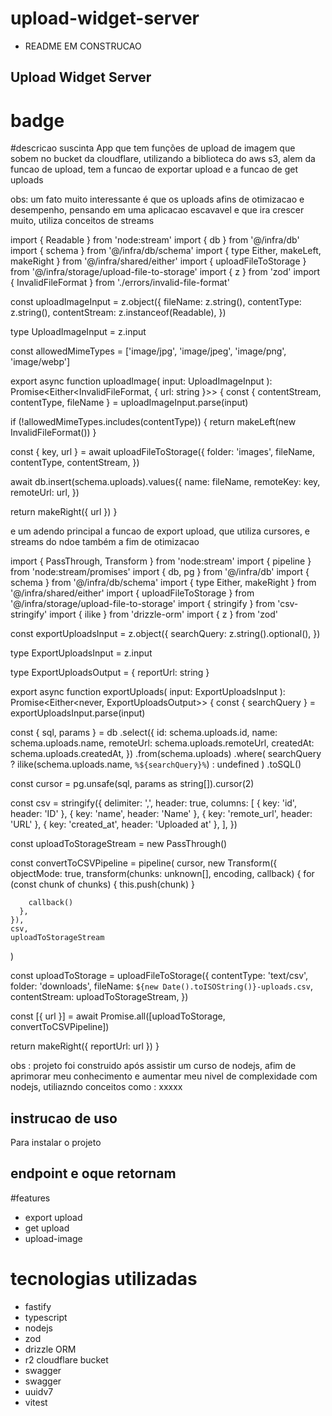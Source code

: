 # upload-widget-server

- README EM CONSTRUCAO

<h2>Upload Widget Server</h2>

# badge 

#descricao suscinta
App que tem funções de upload de imagem que sobem no bucket da cloudflare, utilizando a biblioteca do aws s3, alem da funcao de upload, tem a funcao de exportar upload e a funcao de get uploads

obs:
um fato muito interessante é que os uploads afins de otimizacao e desempenho, pensando em uma aplicacao escavavel e que ira crescer muito, utiliza conceitos de streams

import { Readable } from 'node:stream'
import { db } from '@/infra/db'
import { schema } from '@/infra/db/schema'
import { type Either, makeLeft, makeRight } from '@/infra/shared/either'
import { uploadFileToStorage } from '@/infra/storage/upload-file-to-storage'
import { z } from 'zod'
import { InvalidFileFormat } from './errors/invalid-file-format'

const uploadImageInput = z.object({
  fileName: z.string(),
  contentType: z.string(),
  contentStream: z.instanceof(Readable),
})

type UploadImageInput = z.input<typeof uploadImageInput>

const allowedMimeTypes = ['image/jpg', 'image/jpeg', 'image/png', 'image/webp']

export async function uploadImage(
  input: UploadImageInput
): Promise<Either<InvalidFileFormat, { url: string }>> {
  const { contentStream, contentType, fileName } = uploadImageInput.parse(input)

  if (!allowedMimeTypes.includes(contentType)) {
    return makeLeft(new InvalidFileFormat())
  }

  const { key, url } = await uploadFileToStorage({
    folder: 'images',
    fileName,
    contentType,
    contentStream,
  })

  await db.insert(schema.uploads).values({
    name: fileName,
    remoteKey: key,
    remoteUrl: url,
  })

  return makeRight({ url })
}


e um adendo principal a funcao de export upload, que utiliza cursores, e streams do ndoe também a fim de otimizacao

import { PassThrough, Transform } from 'node:stream'
import { pipeline } from 'node:stream/promises'
import { db, pg } from '@/infra/db'
import { schema } from '@/infra/db/schema'
import { type Either, makeRight } from '@/infra/shared/either'
import { uploadFileToStorage } from '@/infra/storage/upload-file-to-storage'
import { stringify } from 'csv-stringify'
import { ilike } from 'drizzle-orm'
import { z } from 'zod'

const exportUploadsInput = z.object({
  searchQuery: z.string().optional(),
})

type ExportUploadsInput = z.input<typeof exportUploadsInput>

type ExportUploadsOutput = {
  reportUrl: string
}

export async function exportUploads(
  input: ExportUploadsInput
): Promise<Either<never, ExportUploadsOutput>> {
  const { searchQuery } = exportUploadsInput.parse(input)

  const { sql, params } = db
    .select({
      id: schema.uploads.id,
      name: schema.uploads.name,
      remoteUrl: schema.uploads.remoteUrl,
      createdAt: schema.uploads.createdAt,
    })
    .from(schema.uploads)
    .where(
      searchQuery ? ilike(schema.uploads.name, `%${searchQuery}%`) : undefined
    )
    .toSQL()

  const cursor = pg.unsafe(sql, params as string[]).cursor(2)

  const csv = stringify({
    delimiter: ',',
    header: true,
    columns: [
      { key: 'id', header: 'ID' },
      { key: 'name', header: 'Name' },
      { key: 'remote_url', header: 'URL' },
      { key: 'created_at', header: 'Uploaded at' },
    ],
  })

  const uploadToStorageStream = new PassThrough()

  const convertToCSVPipeline = pipeline(
    cursor,
    new Transform({
      objectMode: true,
      transform(chunks: unknown[], encoding, callback) {
        for (const chunk of chunks) {
          this.push(chunk)
        }

        callback()
      },
    }),
    csv,
    uploadToStorageStream
  )

  const uploadToStorage = uploadFileToStorage({
    contentType: 'text/csv',
    folder: 'downloads',
    fileName: `${new Date().toISOString()}-uploads.csv`,
    contentStream: uploadToStorageStream,
  })

  const [{ url }] = await Promise.all([uploadToStorage, convertToCSVPipeline])

  return makeRight({ reportUrl: url })
}



obs : projeto foi construido após assistir um curso de nodejs, afim de aprimorar meu conhecimento e aumentar meu nivel de complexidade com nodejs, utiliazndo conceitos como : xxxxx

## instrucao de uso
Para instalar o projeto

## endpoint e oque retornam

#features
- export upload
- get upload
- upload-image

# tecnologias utilizadas
- fastify
- typescript
- nodejs
- zod
- drizzle ORM
- r2 cloudflare bucket
- swagger
- swagger
- uuidv7
- vitest
